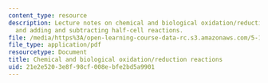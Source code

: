 ```yaml
---
content_type: resource
description: Lecture notes on chemical and biological oxidation/reduction reactions,
  and adding and subtracting half-cell reactions.
file: /media/https%3A/open-learning-course-data-rc.s3.amazonaws.com/5-111-principles-of-chemical-science-fall-2008/21e2e5203e8f98cf008ebfe2bd5a9901_lecnotes26.pdf
file_type: application/pdf
resourcetype: Document
title: Chemical and biological oxidation/reduction reactions
uid: 21e2e520-3e8f-98cf-008e-bfe2bd5a9901
---
```

